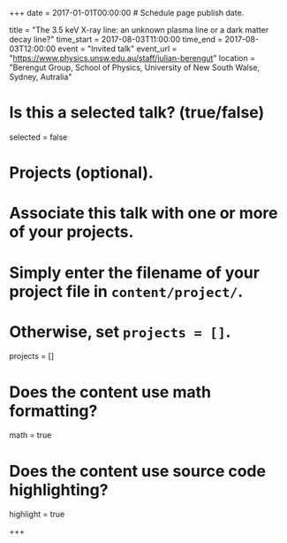 +++
date = 2017-01-01T00:00:00  # Schedule page publish date.

title = "The 3.5 keV X-ray line: an unknown plasma line or a dark matter decay line?"
time_start = 2017-08-03T11:00:00
time_end = 2017-08-03T12:00:00
event = "Invited talk"
event_url = "https://www.physics.unsw.edu.au/staff/julian-berengut"
location = "Berengut Group, School of Physics, University of New South Walse, Sydney, Autralia"

# Is this a selected talk? (true/false)
selected = false

# Projects (optional).
#   Associate this talk with one or more of your projects.
#   Simply enter the filename of your project file in `content/project/`.
#   Otherwise, set `projects = []`.
projects = []

# Does the content use math formatting?
math = true

# Does the content use source code highlighting?
highlight = true

+++